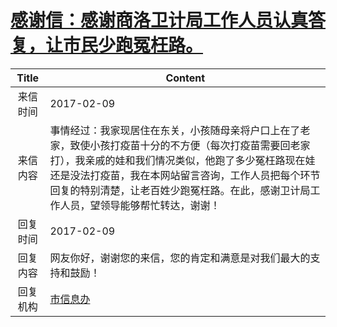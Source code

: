# <a href="http://www.shangluo.gov.cn/zmhd/ldxxxx.jsp?urltype=leadermail.LeaderMailContentUrl&wbtreeid=1112&leadermailid=3981">感谢信：感谢商洛卫计局工作人员认真答复，让市民少跑冤枉路。</a>
| Title |                                                                        Content                                                                         |
|:-----:|--------------------------------------------------------------------------------------------------------------------------------------------------------|
| 来信时间  | 2017-02-09                                                                                                                                             |
| 来信内容  | 事情经过：我家现居住在东关，小孩随母亲将户口上在了老家，致使小孩打疫苗十分的不方便（每次打疫苗需要回老家打），我亲戚的娃和我们情况类似，他跑了多少冤枉路现在娃还是没法打疫苗，我在本网站留言咨询，工作人员把每个环节回复的特别清楚，让老百姓少跑冤枉路。在此，感谢卫计局工作人员，望领导能够帮忙转达，谢谢！ |
| 回复时间  | 2017-02-09                                                                                                                                             |
| 回复内容  | 网友你好，谢谢您的来信，您的肯定和满意是对我们最大的支持和鼓励！                                                                                                                       |
| 回复机构  | <a href="../../categories/agencies/市信息办.md">市信息办</a>                                                                                                     |